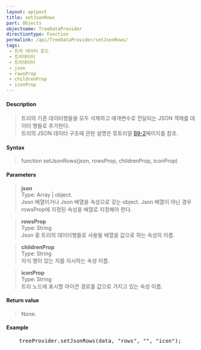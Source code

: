 ```yaml
---
layout: apipost
title: setJsonRows
part: Objects
objectname: TreeDataProvider
directiontype: Function
permalink: /api/TreeDataProvider/setJsonRows/
tags:
 - 트리 데이터 로드
 - 트리데이터
 - 트리데이타
 - json
 - rowsProp
 - childrenProp
 - iconProp
---
```



#### Description

> 트리의 기존 데이터행들을 모두 삭제하고 매개변수로 전달되는 JSON 객체를 데이터 행들로 추가한다.  
> 트리의 JSON 데이터 구조에 관한 설명은 튜토리얼 [B9-2](/tutorial/b9-2/)페이지를 참조.  

#### Syntax

> function setJsonRows(json, rowsProp, childrenProp, iconProp)  

#### Parameters

> **json**  
> Type: Array \| object.  
> Json 배열이거나 Json 배열을 속성으로 갖는 object. Json 배열이 아닌 경우 rowsProp에 지정된 속성을 배열로 지정해야 한다.  

> **rowsProp**  
> Type: String  
> Json 중 트리의 데이터행들로 사용될 배열을 값으로 하는 속성의 이름.  

> **childrenProp**   
> Type: String  
> 자식 행이 있는 지를 지시하는 속성 이름.   

> **iconProp**   
> Type: String   
> 트리 노드에 표시할 아이콘 경로를 값으로 가지고 있는 속성 이름.   

#### Return value

> None.   

#### Example

<pre class="prettyprint">
    treeProvider.setJsonRows(data, "rows", "", "icon");
</pre>

